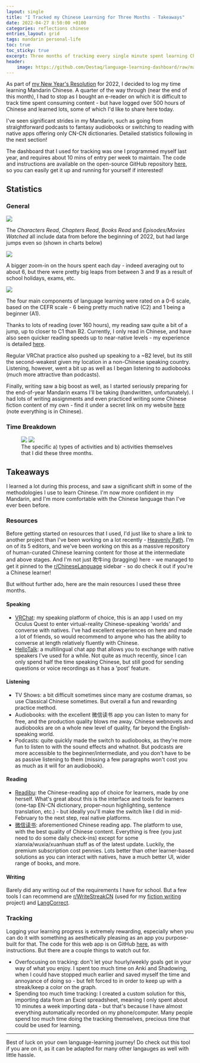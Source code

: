 ```yaml
---
layout: single
title: "I Tracked my Chinese Learning for Three Months - Takeaways"
date: 2022-04-27 8:50:00 +0100
categories: reflections chinese
entries_layout: grid
tags: mandarin personal-life
toc: true
toc_sticky: true
excerpt: Three months of tracking every single minute spent learning Chinese. Here are the activities I did and what I learnt.
header:
    image: https://github.com/Destaq/language-learning-dashboard/raw/main/images/whole.png
---
```


As part of [my New Year's Resolution](https://simonilincev.com/tutorial/resources/language-learning-dashboard/) for 2022, I decided to log my time learning Mandarin Chinese. A quarter of the way through (near the end of this month), I had to stop as I bought an e-reader on which it is difficult to track time spent consuming content - but have logged over 500 hours of Chinese and learned lots, some of which I'd like to share here today.

I've seen significant strides in my Mandarin, such as going from straightforward podcasts to fantasy audiobooks or switching to reading with native apps offering only CN-CN dictionaries. Detailed statistics following in the next section!

The dashboard that I used for tracking was one I programmed myself last year, and requires about 10 mins of entry per week to maintain. The code and instructions are available on the open-source GitHub repository [here](https://github.com/Destaq/language-learning-dashboard), so you can easily get it up and running for yourself if interested!

## Statistics

### General
![](https://preview.redd.it/gor3blsfuzq81.png?width=640&crop=smart&auto=webp&s=7f437f0e84e26db002ce75be92935f20c74d9024)

The *Characters Read*, *Chapters Read*, *Books Read* and *Episodes/Movies Watched* all include data from before the beginning of 2022, but had large jumps even so (shown in charts below)

![](https://preview.redd.it/wuyvvmsfuzq81.png?width=2440&format=png&auto=webp&s=f26a24159d3f89392dac14f2839f6f6c4ae2f7f0)

A bigger zoom-in on the hours spent each day - indeed averaging out to about 6, but there were pretty big leaps from between 3 and 9 as a result of school holidays, exams, etc.

![](https://preview.redd.it/8wllrlsfuzq81.png?width=2628&format=png&auto=webp&s=ce068e0d3a8a2e2aae90dc95ab2d145a4e37338a)

The four main components of language learning were rated on a 0-6 scale, based on the CEFR scale - 6 being pretty much native (C2) and 1 being a beginner (A1).

Thanks to lots of reading (over 160 hours), my reading saw quite a bit of a jump, up to closer to C1 than B2. Currently, I only read in Chinese, and have also seen quicker reading speeds up to near-native levels - my experience is detailed [here](https://simonilincev.com/guides/chinese/improving-reading-speed/).

Regular VRChat practice also pushed up speaking to a ~B2 level, but its still the second-weakest given my location in a non-Chinese speaking country. Listening, however, went a bit up as well as I began listening to audiobooks (much more attractive than podcasts).

Finally, writing saw a big boost as well, as I started seriously preparing for the end-of-year Mandarin exams I'll be taking (handwritten, unfortunately). I had lots of writing assignments and even practiced writing some Chinese fiction content of my own - find it under a secret link on my website [here](simonilincev.com/webnovels) (note everything is in Chinese).

### Time Breakdown
<figure class="half">
  <a href="https://preview.redd.it/k3vz4msfuzq81.png?width=2432&format=png&auto=webp&s=9426537d1f4b622b91b49a7a37d3f79f63f53b70">
  <img src="https://preview.redd.it/k3vz4msfuzq81.png?width=2432&format=png&auto=webp&s=9426537d1f4b622b91b49a7a37d3f79f63f53b70"></a>

  <a href="https://preview.redd.it/me1oimsfuzq81.png?width=2496&format=png&auto=webp&s=f2ed2d760a05bb1636de70ea5733c22d45c0dbd7">
  <img src="https://preview.redd.it/me1oimsfuzq81.png?width=2496&format=png&auto=webp&s=f2ed2d760a05bb1636de70ea5733c22d45c0dbd7"></a>

  <figcaption>The specific a) types of activities and b) activities themselves that I did these three months.</figcaption>
</figure>

## Takeaways

I learned a lot during this process, and saw a significant shift in some of the methodologies I use to learn Chinese. I'm now more confident in my Mandarin, and I'm more comfortable with the Chinese language than I've ever been before.

### Resources

Before getting started on resources that I used, I'd just like to share a link to another project than I've been working on a lot recently - [Heavenly Path](heavenlypath.notion.site). I'm on of its 5 editors, and we've been working on this as a massive repository of human-curated Chinese learning content for those at the intermediate and above stages. And I'm not just 吹牛ing (bragging) here - we managed to get it pinned to the [r/ChineseLanguage](reddit.com/r/ChineseLanguage) sidebar - so do check it out if you're a Chinese learner!

But without further ado, here are the main resources I used these three months.

#### Speaking
- [VRChat](https://vrchat.com/): my speaking platform of choice, this is an app I used on my Oculus Quest to enter virtual-reality Chinese-speaking 'worlds' and converse with natives. I've had excellent experiences on here and made a lot of friends, so would recommend to anyone who has the ability to converse at length relatively fluently with Chinese.
- [HelloTalk](https://hellotalk.com/): a multilingual chat app that allows you to exchange with native speakers I've used for a while. Not quite as much recently, since I can only spend half the time speaking Chinese, but still good for sending questions or voice recordings as it has a 'post' feature.

#### Listening
- TV Shows: a bit difficult sometimes since many are costume dramas, so use Classical Chinese sometimes. But overall a fun and rewarding practice method.
- Audiobooks: with the excellent 微信读书 app you can listen to many for free, and the production quality blows me away. Chinese webnovels and audiobooks are on a whole new level of quality, far beyond the English-speaking world.
- Podcasts: quite quickly made the switch to audiobooks, as they're more fun to listen to with the sound effects and whatnot. But podcasts are more accessible to the beginner/intermediate, and you don't have to be as passive listening to them (missing a few paragraphs won't cost you as much as it will for an audiobook).

#### Reading
- [Readibu](https://www.readibu.com/): the Chinese-reading app of choice for learners, made by one herself. What's great about this is the interface and tools for learners (one-tap EN-CN dictionary, proper-noun highlighting, sentence translation, etc.) - but ideally you'll make the switch like I did in mid-February to the next step, real native platforms.
- [微信读书](https://weread.qq.com/): aforementioned Chinese reading app. The platform to use, with the best quality of Chinese content. Everything is free (you just need to do some daily check-ins) except for some xianxia/wuxia/xuanhuan stuff as of the latest update. Luckily, the premium subscription cost pennies. Lots better than other learner-based solutions as you can interact with natives, have a much better UI, wider range of books, and more.

#### Writing
Barely did any writing out of the requirements I have for school. But a few tools I can recommend are [r/WriteStreakCN](reddit.com/r/WriteStreakCN) (used for my [fiction writing](https://simonilincev.com/webnovels) project) and [LangCorrect](https://langcorrect.com/).

### Tracking

Logging your learning progress is extremely rewarding, especially when you can do it with something as aesthetically pleasing as an app you purpose-built for that. The code for this web app is on GitHub [here](https://github.com/Destaq/language-learning-dashboard), as with instructions. But there are a couple things to watch out for.

- Overfocusing on tracking: don't let your hourly/weekly goals get in your way of what you enjoy. I spent too much time on Anki and Shadowing, when I could have stopped much earlier and saved myself the time and annoyance of doing so - but felt forced to in order to keep up with a streak/keep a color on the graph.
- Spending too much time tracking: I created a custom solution for this, importing data from an Excel spreadsheet, meaning I only spent about 10 minutes a week importing data - but that's because I have almost everything automatically recorded on my phone/computer. Many people spend too much time doing the tracking themselves, precious time that could be used for learning.

<hr>

Best of luck on your own language-learning journey! Do check out this tool if you are on it, as it can be adapted for many other langauges as well with little hassle.
